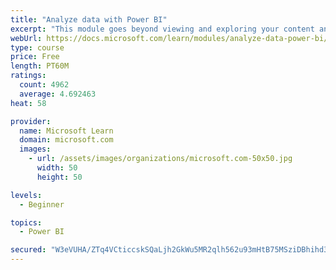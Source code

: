 ```yaml
---
title: "Analyze data with Power BI"
excerpt: "This module goes beyond viewing and exploring your content and explains how to interact with it by working with reports and dashboards to uncover and share new business insights."
webUrl: https://docs.microsoft.com/learn/modules/analyze-data-power-bi/
type: course
price: Free
length: PT60M
ratings:
  count: 4962
  average: 4.692463
heat: 58

provider:
  name: Microsoft Learn
  domain: microsoft.com
  images:
    - url: /assets/images/organizations/microsoft.com-50x50.jpg
      width: 50
      height: 50

levels:
  - Beginner

topics:
  - Power BI

secured: "W3eVUHA/ZTq4VCticcskSQaLjh2GkWu5MR2qlh562u93mHtB75MSziDBhihd3rfirkitSEodBTxxzyAF+4xEM+bTWw63Vk3HeyWKOo1OemCAK8nFel2nuPArKjuUfKYM5L/wrsuSwVcpr+t3+g7SnN9VYiwJF01CJ8EbkL0vh7PIf+0kXgXhCohWnJkMS7ILF+b5YTi8rAXZ8UAPp9sLB/uldBE2aD9GD2KTsbWZE89Uq5tbl44aq0L+DOusPT9GLIvjLyMFyIem1UvADo2Ya0xHwUwNtWfw4tDeLpiGuUsJIQ4M/8Y7awcVNUIWaL1fawfxRadV3rfqY164zg9wc5PhRjVuABAwc6GYZPJx4PpJkcFeChpGjwtdma02CcI+A87wiFc0rm+CpG4m1JrrZFDvMRV+s/s7mlDKZmF7s7w=;p+Yswe1CGKZKLzv8gUsffQ=="
---
```


